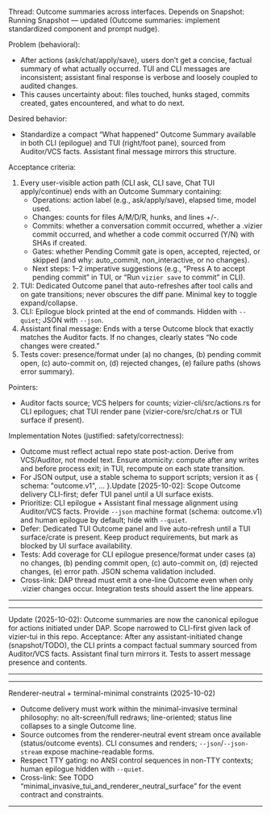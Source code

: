 Thread: Outcome summaries across interfaces. Depends on Snapshot: Running Snapshot — updated (Outcome summaries: implement standardized component and prompt nudge).

Problem (behavioral):
- After actions (ask/chat/apply/save), users don’t get a concise, factual summary of what actually occurred. TUI and CLI messages are inconsistent; assistant final response is verbose and loosely coupled to audited changes.
- This causes uncertainty about: files touched, hunks staged, commits created, gates encountered, and what to do next.

Desired behavior:
- Standardize a compact “What happened” Outcome Summary available in both CLI (epilogue) and TUI (right/foot pane), sourced from Auditor/VCS facts. Assistant final message mirrors this structure.

Acceptance criteria:
1) Every user-visible action path (CLI ask, CLI save, Chat TUI apply/continue) ends with an Outcome Summary containing:
   - Operations: action label (e.g., ask/apply/save), elapsed time, model used.
   - Changes: counts for files A/M/D/R, hunks, and lines +/-.
   - Commits: whether a conversation commit occurred, whether a .vizier commit occurred, and whether a code commit occurred (Y/N) with SHAs if created.
   - Gates: whether Pending Commit gate is open, accepted, rejected, or skipped (and why: auto_commit, non_interactive, or no changes).
   - Next steps: 1–2 imperative suggestions (e.g., “Press A to accept pending commit” in TUI, or “Run `vizier save` to commit” in CLI).
2) TUI: Dedicated Outcome panel that auto-refreshes after tool calls and on gate transitions; never obscures the diff pane. Minimal key to toggle expand/collapse.
3) CLI: Epilogue block printed at the end of commands. Hidden with `--quiet`; JSON with `--json`.
4) Assistant final message: Ends with a terse Outcome block that exactly matches the Auditor facts. If no changes, clearly states “No code changes were created.”
5) Tests cover: presence/format under (a) no changes, (b) pending commit open, (c) auto-commit on, (d) rejected changes, (e) failure paths (shows error summary).

Pointers:
- Auditor facts source; VCS helpers for counts; vizier-cli/src/actions.rs for CLI epilogues; chat TUI render pane (vizier-core/src/chat.rs or TUI surface if present).

Implementation Notes (justified: safety/correctness):
- Outcome must reflect actual repo state post-action. Derive from VCS/Auditor, not model text. Ensure atomicity: compute after any writes and before process exit; in TUI, recompute on each state transition.
- For JSON output, use a stable schema to support scripts; version it as { schema: "outcome.v1", ... }.Update [2025-10-02]: Scope Outcome delivery CLI-first; defer TUI panel until a UI surface exists.
- Prioritize: CLI epilogue + Assistant final message alignment using Auditor/VCS facts. Provide `--json` machine format (schema: outcome.v1) and human epilogue by default; hide with `--quiet`.
- Defer: Dedicated TUI Outcome panel and live auto-refresh until a TUI surface/crate is present. Keep product requirements, but mark as blocked by UI surface availability.
- Tests: Add coverage for CLI epilogue presence/format under cases (a) no changes, (b) pending commit open, (c) auto-commit on, (d) rejected changes, (e) error path. JSON schema validation included.
- Cross-link: DAP thread must emit a one-line Outcome even when only .vizier changes occur. Integration tests should assert the line appears.


---


---
Update (2025-10-02): Outcome summaries are now the canonical epilogue for actions initiated under DAP. Scope narrowed to CLI-first given lack of vizier-tui in this repo. Acceptance: After any assistant-initiated change (snapshot/TODO), the CLI prints a compact factual summary sourced from Auditor/VCS facts. Assistant final turn mirrors it. Tests to assert message presence and contents.


---


---
Renderer-neutral + terminal-minimal constraints (2025-10-02)
- Outcome delivery must work within the minimal-invasive terminal philosophy: no alt-screen/full redraws; line-oriented; status line collapses to a single Outcome line.
- Source outcomes from the renderer-neutral event stream once available (status/outcome events). CLI consumes and renders; `--json`/`--json-stream` expose machine-readable forms.
- Respect TTY gating: no ANSI control sequences in non-TTY contexts; human epilogue hidden with `--quiet`.
- Cross-link: See TODO “minimal_invasive_tui_and_renderer_neutral_surface” for the event contract and constraints.


---

